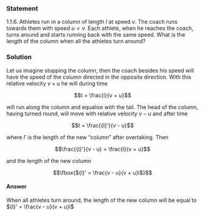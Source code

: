 ###  Statement 

$1.1.6.$ Athletes run in a column of length $l$ at speed $v$. The coach runs towards them with speed $u < v$. Each athlete, when he reaches the coach, turns around and starts running back with the same speed. What is the length of the column when all the athletes turn around? 

### Solution

Let us imagine stopping the column, then the coach besides his speed will have the speed of the column directed in the opposite direction. With this relative velocity $v + u$ he will during time 

$$t = \frac{l}{v + u}$$ 

will run along the column and equalise with the tail. The head of the column, having turned round, will move with relative velocity $v - u$ and after time 

$$t = \frac{{l}'}{v - u}$$ 

where ${l}'$ is the length of the new “column” after overtaking. Then 

$$\frac{{l}'}{v - u} = \frac{l}{v + u}$$ 

and the length of the new column 

$$\fbox{${l}' = \frac{v - u}{v + u}l$}$$ 

#### Answer

When all athletes turn around, the length of the new column will be equal to ${l}' = \frac{v - u}{v + u}l$ 
